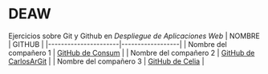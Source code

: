 # DEAW
Ejercicios sobre Git y Github en *Despliegue de Aplicaciones Web*
| NOMBRE               | GITHUB           |
|----------------------|------------------|
| Nombre del compañero 1 | [GitHub de Consum](https://github.com/cberzosabc/) |
| Nombre del compañero 2 | [GitHub de CarlosArGit](https://github.com/CarlosArGit/) |
| Nombre del compañero 3 | [GitHub de Celia](https://github.com/LaPalidaPro) |
